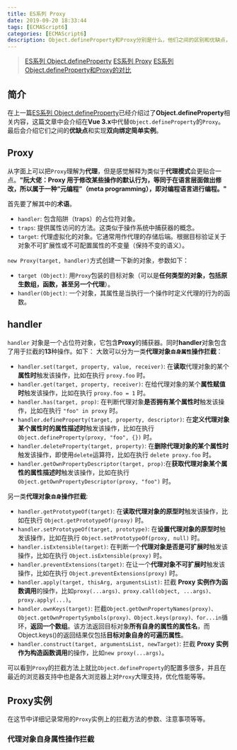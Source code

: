 ```yaml
---
title: ES系列 Proxy
date: 2019-09-20 18:33:44
tags: [ECMAScript6]
categories: [ECMAScript6]
description: Object.defineProperty和Proxy分别是什么，他们之间的区别和优缺点，vue源码中的为什么把Object.defineProperty用proxy重写。
---
```


> [ES系列 Object.defineProperty](/blog/es6/es6-definedproperty.html)
> [ES系列 Proxy](/blog/es6/es6-proxy.html)
> [ES系列 Object.defineProperty和Proxy的对比](/blog/es6/es6-definedproperty-proxy.html)

## 简介

<!-- 现在的三大框架非常的流行，在数据流中分为两派`React`的单项数据流，`Angluar/Vue`的双向数据流。其实`React`也是实现了的**双向数据绑定**的，只不过要通过`setState`来触发。

在不同框架中实现**双向数据绑定**也是不相同的，大致如下图所示：

![双向绑定](../../images/es/es-defineProperty.png)

`Object.defineProperty`和`proxy`都是`Vue`不同版本的重要组成部分，它们都是可以实现双向绑定， -->

在上一篇[ES系列 Object.defineProperty](/blog/es6/es6-definedproperty.html)已经介绍过了**Object.defineProperty**相关内容，这篇文章中会介绍在**Vue 3.x**中代替`Object.defineProperty`的`Proxy`。
最后会介绍它们之间的**优缺点**和实现**双向绑定简单实例**。

## Proxy

从字面上可以把`Proxy`理解为**代理**，但是感觉解释为类似于**代理模式**会更贴合一点。**"阮大佬：Proxy 用于修改某些操作的默认行为，等同于在语言层面做出修改，所以属于一种“元编程”（meta programming），即对编程语言进行编程。"**

首先要了解其中的**术语**。

- `handler`: 包含陷阱（traps）的占位符对象。
- `traps`: 提供属性访问的方法。这类似于操作系统中捕获器的概念。
- `target`: 代理虚拟化的对象。它通常用作代理的存储后端。根据目标验证关于对象不可扩展性或不可配置属性的不变量（保持不变的语义）。

`new Proxy(target, handler)`方式创建一下新的对象，参数如下：

- `target (Object)`: 用`Proxy`包装的目标对象（可以是**任何类型的对象，包括原生数组，函数，甚至另一个代理**）。
- `handler(Object)`: 一个对象，其属性是当执行一个操作时定义代理的行为的函数。

## handler

`handler` 对象是一个占位符对象，它包含**Proxy**的捕获器。同时**handler**对象包含了用于拦截的**13**种操作。如下：
大致可以分为一类**代理对象`自身属性`操作拦截**：

- `handler.set(target, property, value, receiver)`: 在**读取**代理对象的某个**属性时**触发该操作，比如在执行 `proxy.foo` 时。
- `handler.get(target, property, receiver)`: 在给代理对象的某个**属性赋值时**触发该操作，比如在执行 `proxy.foo = 1` 时。
- `handler.has(target, prop)`: 在判断代理对象**是否拥有某个属性时**触发该操作，比如在执行 `"foo" in proxy` 时。
- `handler.defineProperty(target, property, descriptor)`: 在**定义代理对象某个属性时的属性描述时**触发该操作，比如在执行 `Object.defineProperty(proxy, "foo", {})` 时。
- `handler.deleteProperty(target, property)`: 在**删除代理对象的某个属性时**触发该操作，即使用`delete`运算符，比如在执行 `delete proxy.foo` 时。
- `handler.getOwnPropertyDescriptor(target, prop)`:在**获取代理对象某个属性的属性描述时**触发该操作，比如在执行 `Object.getOwnPropertyDescriptor(proxy, "foo")` 时。

另一类**代理对象`自身`操作拦截**:

- `handler.getPrototypeOf(target)`: 在**读取代理对象的原型时**触发该操作，比如在执行 `Object.getPrototypeOf(proxy)` 时。
- `handler.setPrototypeOf(target, prototype)`: 在**设置代理对象的原型时**触发该操作，比如在执行 `Object.setPrototypeOf(proxy, null)` 时。
- `handler.isExtensible(target)`: 在判断一个**代理对象是否是可扩展时**触发该操作，比如在执行 `Object.isExtensible(proxy)` 时。
- `handler.preventExtensions(target)`: 在让一个**代理对象不可扩展时**触发该操作，比如在执行 `Object.preventExtensions(proxy)` 时。
- `handler.apply(target, thisArg, argumentsList)`: 拦截 **Proxy 实例作为函数调用**的操作，比如`proxy(...args)、proxy.call(object, ...args)、proxy.apply(...)`。
- `handler.ownKeys(target)`: 拦截`Object.getOwnPropertyNames(proxy)、Object.getOwnPropertySymbols(proxy)、Object.keys(proxy)、for...in`循环，**返回一个数组**。该方法返回目标对象**所有自身的属性的属性名**，而Object.keys()的返回结果仅包括**目标对象自身的可遍历属性**。
- `handler.construct(target, argumentsList, newTarget)`: 拦截 **Proxy 实例作为构造函数调用**的操作，比如`new proxy(...args)`。

可以看到`Proxy`的拦截方法上就比`Object.defineProperty`的配置多很多，并且在最近的浏览器支持中也是各大浏览器上对`Proxy`大理支持，优化性能等等。

## Proxy实例

在这节中详细记录常用的`Proxy`实例上的拦截方法的参数、注意事项等等。

### 代理对象自身属性操作拦截


